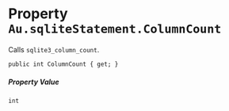 # Property `Au.sqliteStatement.ColumnCount`

Calls `sqlite3_column_count`.

```
public int ColumnCount { get; }
```

##### Property Value

`int`
